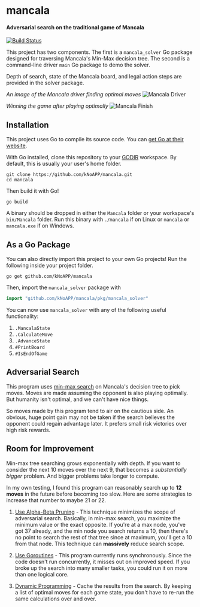 # mancala
#### Adversarial search on the traditional game of Mancala
[![Build Status](https://travis-ci.com/kNoAPP/mancala.svg?branch=master)](https://travis-ci.com/kNoAPP/mancala)

This project has two components. The first is a `mancala_solver` Go package designed for traversing Mancala's 
Min-Max decision tree. The second is a command-line driver `main` Go package to demo the solver.

Depth of search, state of the Mancala board, and legal action steps are provided in the solver package.


*An image of the Mancala driver finding optimal moves*
![](https://i.imgur.com/ydFsb5I.png "Mancala Driver")

*Winning the game after playing optimally*
![](https://i.imgur.com/FDhi0I6.png "Mancala Finish")

## Installation
This project uses Go to compile its source code. You can [get Go at their website](https://golang.org/dl/).

With Go installed, clone this repository to your [GODIR](https://golang.org/cmd/go/#hdr-GOPATH_environment_variable) 
workspace. By default, this is usually your user's home folder.

```
git clone https://github.com/kNoAPP/mancala.git
cd mancala
```

Then build it with Go!
```
go build
```

A binary should be dropped in either the `Mancala` folder or your workspace's `bin/Mancala` folder. Run this binary
with `./mancala` if on Linux or `mancala` or `mancala.exe` if on Windows.

## As a Go Package
You can also directly import this project to your own Go projects! Run the following inside your project folder.
```
go get github.com/kNoAPP/mancala
```
Then, import the `mancala_solver` package with
```go
import "github.com/kNoAPP/mancala/pkg/mancala_solver"
```

You can now use `mancala_solver` with any of the following useful functionality:
1. `.MancalaState`
2. `.CalculateMove`
3. `.AdvanceState`
4. `#PrintBoard`
5. `#IsEndOfGame`

## Adversarial Search
This program uses [min-max search](https://www.cpp.edu/~ftang/courses/CS420/notes/adversarial%20search.pdf) on 
Mancala's decision tree to pick moves. Moves are made assuming the opponent is also playing optimally. 
But humanity isn't optimal, and we can't have nice things. 

So moves made by this program tend to air on the cautious side. An obvious, huge point gain may not be taken
if the search believes the opponent could regain advantage later. It prefers small risk victories over high risk 
rewards.

## Room for Improvement
Min-max tree searching grows exponentially with depth. If you want to consider the next 10 moves over the next 9, 
that becomes a *substantially bigger* problem. And bigger problems take longer to compute. 

In my own testing, I found this program can reasonably search up to **12 moves** in the future before becoming 
too slow. Here are some strategies to increase that number to maybe 21 or 22.

1. [Use Alpha-Beta Pruning](https://www.geeksforgeeks.org/minimax-algorithm-in-game-theory-set-4-alpha-beta-pruning/) - 
   This technique minimizes the scope of adversarial search. Basically, in min-max search, you maximize the minimum
   value or the exact opposite. If you're at a max node, you've got 37 already, and the min node you search returns a
   10, then there's no point to search the rest of that tree since at maximum, you'll get a 10 from that node. This
   technique can **massively** reduce search scope.
   
2. [Use Goroutines](https://tour.golang.org/concurrency/1) - This program currently runs synchronously. Since the 
   code doesn't run concurrently, it misses out on improved speed. If you broke up the search into many smaller tasks,
   you could run it on more than one logical core.
   
3. [Dynamic Programming](https://www.geeksforgeeks.org/dynamic-programming/) - Cache the results from the search. By
   keeping a list of optimal moves for each game state, you don't have to re-run the same calculations over and over.